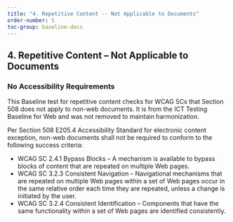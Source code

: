 ```yaml
---
title: "4. Repetitive Content -- Not Applicable to Documents"
order-number: 5
toc-group: baseline-docs
---
```


## 4. Repetitive Content – Not Applicable to Documents

### No Accessibility Requirements

This Baseline test for repetitive content checks for WCAG SCs that Section 508 does not apply to non-web documents. It is from the ICT Testing Baseline for Web and was not removed to maintain harmonization.

Per Section 508 E205.4 Accessibility Standard for electronic content exception, non-web documents shall not be required to conform to the following success criteria:

-   WCAG SC 2.4.1 Bypass Blocks – A mechanism is available to bypass blocks of content that are repeated on multiple Web pages.
-   WCAG SC 3.2.3 Consistent Navigation – Navigational mechanisms that are repeated on multiple Web pages within a set of Web pages occur in the same relative order each time they are repeated, unless a change is initiated by the user.
-   WCAG SC 3.2.4 Consistent Identification – Components that have the same functionality within a set of Web pages are identified consistently.
